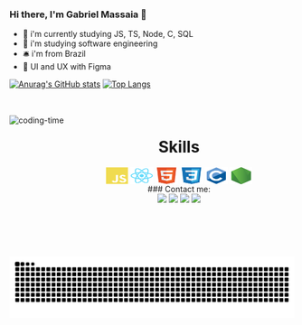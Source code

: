 ### Hi there, I'm Gabriel Massaia 👋
- 🔭 i'm currently studying JS, TS, Node, C, SQL
-  🌱 i'm  studying software engineering
- 🛎️ i'm from Brazil
- 🔭 UI and UX with Figma

<div>
  <img  height="180em" [![Anurag's GitHub stats](https://github-readme-stats.vercel.app/api?username=gabrielmassaia&show_icons=true&theme=react)](https://github.com/gabrielmassaia/github-readme-stats)
  <img align="right" height="180em" [![Top Langs](https://github-readme-stats.vercel.app/api/top-langs/?username=gabrielmassaia&theme=react&layout=compact)](https://github.com/gabrielmassaia/github-readme-stats)
</div>

[![Anurag's GitHub stats](https://github-readme-stats.vercel.app/api?username=gabrielmassaia&show_icons=true&theme=react)](https://github.com/gabrielmassaia/github-readme-stats)
[![Top Langs](https://github-readme-stats.vercel.app/api/top-langs/?username=gabrielmassaia&theme=react&layout=compact)](https://github.com/gabrielmassaia/github-readme-stats)

##

<div  align="center"> 
  <div style="display: inline_block"><br>
    <img align="left" height="250" alt="coding-time" src="code.gif">
    <h1 align="center">Skills</h1>
    <img align="center" height="30" width="40" alt="js-icon"  src="https://raw.githubusercontent.com/devicons/devicon/master/icons/javascript/javascript-plain.svg">
    <img align="center" height="30" width="40" alt="react-icon" src="https://raw.githubusercontent.com/devicons/devicon/master/icons/react/react-original.svg">
    <img align="center" height="30" width="40" alt="html-icon" src="https://raw.githubusercontent.com/devicons/devicon/master/icons/html5/html5-original.svg">
    <img align="center" height="30" width="40" alt="css-icon" src="https://raw.githubusercontent.com/devicons/devicon/master/icons/css3/css3-original.svg">
    <img align="center" height="30" width="40" alt="c-icon" src="https://raw.githubusercontent.com/devicons/devicon/master/icons/c/c-original.svg">
    <img align="center" height="30" width="40" alt="nodejs-icon" src="https://raw.githubusercontent.com/devicons/devicon/master/icons/nodejs/nodejs-original.svg">
   </div>

<div> 
 ### Contact me: <br>
  <a href="https://instagram.com/gbmassaia" target="_blank"><img src="https://img.shields.io/badge/-Instagram-%23E4405F?style=for-the-badge&logo=instagram&logoColor=white" target="_blank"></a>
 <a href="https://discord.gg/massaia#5939" target="_blank"><img src="https://img.shields.io/badge/Discord-7289DA?style=for-the-badge&logo=discord&logoColor=white" target="_blank"></a> 
  <a href = "mailto:gabrielmassaia50@gmail.com"><img src="https://img.shields.io/badge/-Gmail-%23333?style=for-the-badge&logo=gmail&logoColor=white" target="_blank"></a>
  <a href="https://www.linkedin.com/in//gabriel-massaia-8710b1222/" target="_blank"><img src="https://img.shields.io/badge/-LinkedIn-%230077B5?style=for-the-badge&logo=linkedin&logoColor=white" target="_blank"></a> 
</div>

![Snake animation](https://github.com/gabrielmassaia/gabrielmassaia/blob/output/github-contribution-grid-snake.svg)

